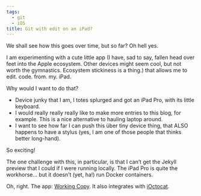 ```yaml
---
tags:
  - git
  - iOS
title: Git with edit on an iPad?
---
```

We shall see how this goes over time, but so far? Oh hell yes.

I am experimenting with a cute little app (I have, sad to say, fallen head over feet into the Apple ecosystem. Other devices might seem cool, but not worth the gymnastics. Ecosystem stickiness is a thing.) that allows me to edit. code. from. my. iPad. 

Why would I want to do that?

* Device junky that I am, I totes splurged and got an iPad Pro, with its little keyboard.
* I would really really really like to make more entries to this blog, for example. This is a nice alternative to hauling laptop around.
* I want to see how far I can push this über tiny device thing, that ALSO happens to have a stylus (yes, I am one of those people that thinks better long-hand).

So exciting! 

The one challenge with this, in particular, is that I can’t get the Jekyll preview that I could if I were running locally. The iPad Pro is quite the workhorse... but it doesn’t (yet, ha!) run Docker containers.

Oh, right. The app: [Working Copy](https://workingcopyapp.com). It also integrates with [iOctocat](https://ioctocat.com).
